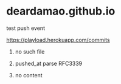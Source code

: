 # deardamao.github.io

test push event

https://playload.herokuapp.com/commits

1. no such file

2. pushed_at parse RFC3339

3. no content
